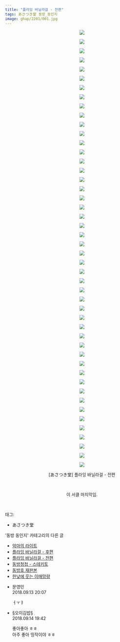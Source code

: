 ```yaml
---
title: "플라잉 바닐라걸 - 전편"
tags: あさつき堂 동방_동인지
image: ghap/2201/001.jpg
---
```

<div class="article">
<p style="text-align: center; clear: none; float: none;"><img src="{{ site.nasurl }}/ghap/2201/001.jpg"/></p>
<p style="text-align: center; clear: none; float: none;"><img src="{{ site.nasurl }}/ghap/2201/002.jpg"/></p>
<p style="text-align: center; clear: none; float: none;"><img src="{{ site.nasurl }}/ghap/2201/003.jpg"/></p>
<p style="text-align: center; clear: none; float: none;"><img src="{{ site.nasurl }}/ghap/2201/004.jpg"/></p>
<p style="text-align: center; clear: none; float: none;"><img src="{{ site.nasurl }}/ghap/2201/005.jpg"/></p>
<p style="text-align: center; clear: none; float: none;"><img src="{{ site.nasurl }}/ghap/2201/006.jpg"/></p>
<p style="text-align: center; clear: none; float: none;"><img src="{{ site.nasurl }}/ghap/2201/007.jpg"/></p>
<p style="text-align: center; clear: none; float: none;"><img src="{{ site.nasurl }}/ghap/2201/008.jpg"/></p>
<p style="text-align: center; clear: none; float: none;"><img src="{{ site.nasurl }}/ghap/2201/009.jpg"/></p>
<p style="text-align: center; clear: none; float: none;"><img src="{{ site.nasurl }}/ghap/2201/010.jpg"/></p>
<p style="text-align: center; clear: none; float: none;"><img src="{{ site.nasurl }}/ghap/2201/011.jpg"/></p>
<p style="text-align: center; clear: none; float: none;"><img src="{{ site.nasurl }}/ghap/2201/012.jpg"/></p>
<p style="text-align: center; clear: none; float: none;"><img src="{{ site.nasurl }}/ghap/2201/013.jpg"/></p>
<p style="text-align: center; clear: none; float: none;"><img src="{{ site.nasurl }}/ghap/2201/014.jpg"/></p>
<p style="text-align: center; clear: none; float: none;"><img src="{{ site.nasurl }}/ghap/2201/015.jpg"/></p>
<p style="text-align: center; clear: none; float: none;"><img src="{{ site.nasurl }}/ghap/2201/016.jpg"/></p>
<p style="text-align: center; clear: none; float: none;"><img src="{{ site.nasurl }}/ghap/2201/017.jpg"/></p>
<p style="text-align: center; clear: none; float: none;"><img src="{{ site.nasurl }}/ghap/2201/018.jpg"/></p>
<p style="text-align: center; clear: none; float: none;"><img src="{{ site.nasurl }}/ghap/2201/019.jpg"/></p>
<p style="text-align: center; clear: none; float: none;"><img src="{{ site.nasurl }}/ghap/2201/020.jpg"/></p>
<p style="text-align: center; clear: none; float: none;"><img src="{{ site.nasurl }}/ghap/2201/021.jpg"/></p>
<p style="text-align: center; clear: none; float: none;"><img src="{{ site.nasurl }}/ghap/2201/022.jpg"/></p>
<p style="text-align: center; clear: none; float: none;"><img src="{{ site.nasurl }}/ghap/2201/023.jpg"/></p>
<p style="text-align: center; clear: none; float: none;"><img src="{{ site.nasurl }}/ghap/2201/024.jpg"/></p>
<p style="text-align: center; clear: none; float: none;"><img src="{{ site.nasurl }}/ghap/2201/025.jpg"/></p>
<p style="text-align: center; clear: none; float: none;"><img src="{{ site.nasurl }}/ghap/2201/026.jpg"/></p>
<p style="text-align: center; clear: none; float: none;"><img src="{{ site.nasurl }}/ghap/2201/027.jpg"/></p>
<p style="text-align: center; clear: none; float: none;"><img src="{{ site.nasurl }}/ghap/2201/028.jpg"/></p>
<p style="text-align: center; clear: none; float: none;"><img src="{{ site.nasurl }}/ghap/2201/029.jpg"/></p>
<p style="text-align: center; clear: none; float: none;"><img src="{{ site.nasurl }}/ghap/2201/030.jpg"/></p>
<p style="text-align: center; clear: none; float: none;"><img src="{{ site.nasurl }}/ghap/2201/031.jpg"/></p>
<p style="text-align: center; clear: none; float: none;"><img src="{{ site.nasurl }}/ghap/2201/032.jpg"/></p>
<p style="text-align: center; clear: none; float: none;"><img src="{{ site.nasurl }}/ghap/2201/033.jpg"/></p>
<p style="text-align: center; clear: none; float: none;"><img src="{{ site.nasurl }}/ghap/2201/034.jpg"/></p>
<p style="text-align: center; clear: none; float: none;"><img src="{{ site.nasurl }}/ghap/2201/035.jpg"/></p>
<p style="text-align: center; clear: none; float: none;"><img src="{{ site.nasurl }}/ghap/2201/036.jpg"/></p>
<p style="text-align: center; clear: none; float: none;"><img src="{{ site.nasurl }}/ghap/2201/037.jpg"/></p>
<p style="text-align: center; clear: none; float: none;"><img src="{{ site.nasurl }}/ghap/2201/038.jpg"/></p>
<p style="text-align: center; clear: none; float: none;"><img src="{{ site.nasurl }}/ghap/2201/039.jpg"/></p>
<p style="text-align: center; clear: none; float: none;"><img src="{{ site.nasurl }}/ghap/2201/040.jpg"/></p>
<p style="text-align: center; clear: none; float: none;"><img src="{{ site.nasurl }}/ghap/2201/041.jpg"/></p>
<p style="text-align: center; clear: none; float: none;"><img src="{{ site.nasurl }}/ghap/2201/042.jpg"/></p>
<p style="text-align: center; clear: none; float: none;"><img src="{{ site.nasurl }}/ghap/2201/043.jpg"/></p>
<p style="text-align: center; clear: none; float: none;"><img src="{{ site.nasurl }}/ghap/2201/044.jpg"/></p>
<p style="text-align: center; clear: none; float: none;"><img src="{{ site.nasurl }}/ghap/2201/045.jpg"/></p>
<p style="text-align: center; clear: none; float: none;"><img src="{{ site.nasurl }}/ghap/2201/046.jpg"/></p>
<p style="text-align: center; clear: none; float: none;"><img src="{{ site.nasurl }}/ghap/2201/047.jpg"/></p>
<p style="text-align: center; clear: none; float: none;"><img src="{{ site.nasurl }}/ghap/2201/048.jpg"/></p>
<p style="text-align: center; clear: none; float: none;">[あさつき堂] 플라잉 바닐라걸 - 전편</p>
<p style="text-align: center; clear: none; float: none;"><br/></p>
<p style="text-align: center; clear: none; float: none;">이 서클 마지막임.</p>
<p><br/></p>
</div><div class="tagTrail">
<p>태그: </p>
<ul>
<li>あさつき堂</li>
</ul>
</div><div class="another">
<p>'동방 동인지' 카테고리의 다른 글</p>
<ul>
<li><a href="/2016-09-18-ghap_2203">악마의 라이트</a></li>
<li><a href="/2016-09-18-ghap_2202">플라잉 바닐라걸 - 후편</a></li>
<li><a href="/2016-09-18-ghap_2201">플라잉 바닐라걸 - 전편</a></li>
<li><a href="/2016-09-18-ghap_2199">동방청첩 - 스테키토</a></li>
<li><a href="/2016-09-18-ghap_2196">동방호 재판본</a></li>
<li><a href="/2016-09-17-ghap_2195">한낮에 웃는 이매망량</a></li>
</ul>
</div><div class="cb_module cb_fluid">
<div class="cb_wrt cb_profile">
<div class="comment">
<ul>
<li class="cb_thumb_off" id="comment15331963">
<div class="cb_comment_area">
<div class="cb_info_area">
<div class="cb_section">
<span class="cb_nick_name">문영민</span>
</div>
<div class="cb_section">
<span class="cb_date">2018.09.13 20:07 </span>
</div>
</div>
<div class="cb_dsc_comment">
<p class="cb_dsc">
											ㅓㅜㅑ
										</p>
</div>
</div></li>
<li class="cb_thumb_off" id="comment15332735">
<div class="cb_comment_area">
<div class="cb_info_area">
<div class="cb_section">
<span class="cb_nick_name">§오이김밥§</span>
</div>
<div class="cb_section">
<span class="cb_date">2018.09.14 19:42 </span>
</div>
</div>
<div class="cb_dsc_comment">
<p class="cb_dsc">
											좋아좋아 ㅎㅎ<br/>
아주 좋아 띵작이야 ㅎㅎ
										</p>
</div>
</div></li>
</ul>
</div>
</div><!-- commentList close -->
</div>
